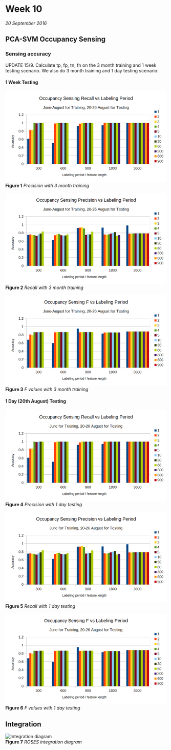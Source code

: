 # Week 10
*20 September 2016*

## PCA-SVM Occupancy Sensing
### Sensing accuracy

UPDATE 15/9. Calculate tp, fp, tn, fn on the 3 month training and 1 week testing scenario. We also do 3 month training and 1 day testing scenario:

#### 1 Week Testing

![Precision with 3 month training](../images/week10/all_rec.png)<br>
    **Figure 1** *Precision with 3 month training*

![Recall with 3 month training](../images/week10/all_prec.png)<br>
    **Figure 2** *Recall with 3 month training*

![F with 3 month training](../images/week10/all_f.png)<br>
    **Figure 3** *F values with 3 month training*

#### 1 Day (20th August) Testing
	
![Precision with 1 day testing](../images/week10/2006_rec.png)<br>
    **Figure 4** *Precision with 1 day testing*

![Recall with 1 day testing](../images/week10/2006_prec.png)<br>
    **Figure 5** *Recall with 1 day testing*

![F with 1 day testing](../images/week10/2006_f.png)<br>
    **Figure 6** *F values with 1 day testing*
	
## Integration

![Integration diagram](../images/week10/roses.png)<br>
    **Figure 7** *ROSES integration diagram*
